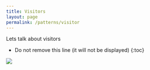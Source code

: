 ```yaml
---
title: Visitors
layout: page
permalink: /patterns/visitor
---
```


Lets talk about visitors

* Do not remove this line (it will not be displayed)
{:toc}

![](https://media.giphy.com/media/NDJWGU4n74di0/giphy.gif)